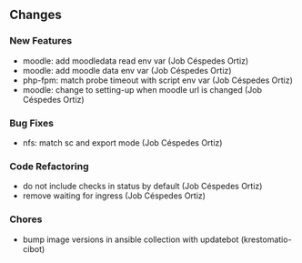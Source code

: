 ## Changes

### New Features

* moodle: add moodledata read env var (Job Céspedes Ortiz)
* moodle: add moodle data env var (Job Céspedes Ortiz)
* php-fpm: match probe timeout with script env var (Job Céspedes Ortiz)
* moodle: change to setting-up when moodle url is changed (Job Céspedes Ortiz)

### Bug Fixes

* nfs: match sc and export mode (Job Céspedes Ortiz)

### Code Refactoring

* do not include checks in status by default (Job Céspedes Ortiz)
* remove waiting for ingress (Job Céspedes Ortiz)

### Chores

* bump image versions in ansible collection with updatebot (krestomatio-cibot)
